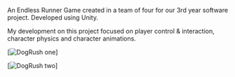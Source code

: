 An Endless Runner Game created in a team of four for our 3rd year software project. Developed using Unity.

My development on this project focused on player control & interaction, character physics and character animations.

[![DogRush one](https://raw.githubusercontent.com/nathanryan/dogrush/master/DogRush/Screenshots/one.png)]

[![DogRush two](https://raw.githubusercontent.com/nathanryan/dogrush/master/DogRush/Screenshots/two.png)]


